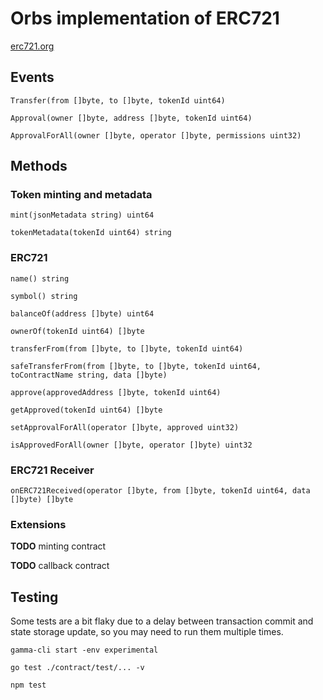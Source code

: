 # Orbs implementation of ERC721

[erc721.org](https://erc721.org)

## Events

`Transfer(from []byte, to []byte, tokenId uint64)`

`Approval(owner []byte, address []byte, tokenId uint64)`

`ApprovalForAll(owner []byte, operator []byte, permissions uint32)`

## Methods

### Token minting and metadata

`mint(jsonMetadata string) uint64`

`tokenMetadata(tokenId uint64) string`

### ERC721

`name() string`

`symbol() string`

`balanceOf(address []byte) uint64`

`ownerOf(tokenId uint64) []byte`

`transferFrom(from []byte, to []byte, tokenId uint64)`

`safeTransferFrom(from []byte, to []byte, tokenId uint64, toContractName string, data []byte)`

`approve(approvedAddress []byte, tokenId uint64)`

`getApproved(tokenId uint64) []byte`

`setApprovalForAll(operator []byte, approved uint32)`

`isApprovedForAll(owner []byte, operator []byte) uint32`

### ERC721 Receiver

`onERC721Received(operator []byte, from []byte, tokenId uint64, data []byte) []byte`

### Extensions

**TODO** minting contract

**TODO** callback contract

## Testing

Some tests are a bit flaky due to a delay between transaction commit and state storage update, so you may need to run them multiple times.

```
gamma-cli start -env experimental
```

```
go test ./contract/test/... -v
```

```
npm test
```
